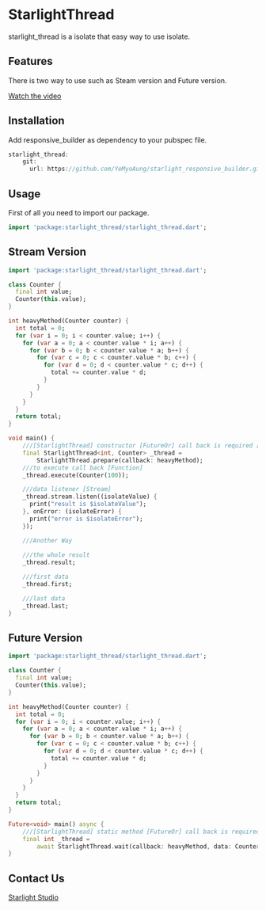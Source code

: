 <!-- 
This README describes the package. If you publish this package to pub.dev,
this README's contents appear on the landing page for your package.

For information about how to write a good package README, see the guide for
[writing package pages](https://dart.dev/guides/libraries/writing-package-pages). 

For general information about developing packages, see the Dart guide for
[creating packages](https://dart.dev/guides/libraries/create-library-packages)
and the Flutter guide for
[developing packages and plugins](https://flutter.dev/developing-packages). 
-->

# StarlightThread

starlight_thread is a isolate that easy way to use isolate.

## Features

There is two way to use such as Steam version and Future version.

[Watch the video](https://fb.watch/9uDAyYJW_b/)

## Installation

Add responsive_builder as dependency to your pubspec file.

```dart
starlight_thread: 
    git:
      url: https://github.com/YeMyoAung/starlight_responsive_builder.git
```

## Usage

First of all you need to import our package.

```dart
import 'package:starlight_thread/starlight_thread.dart';
```

## Stream Version

```dart
import 'package:starlight_thread/starlight_thread.dart';

class Counter {
  final int value;
  Counter(this.value);
}

int heavyMethod(Counter counter) {
  int total = 0;
  for (var i = 0; i < counter.value; i++) {
    for (var a = 0; a < counter.value * i; a++) {
      for (var b = 0; b < counter.value * a; b++) {
        for (var c = 0; c < counter.value * b; c++) {
          for (var d = 0; d < counter.value * c; d++) {
            total += counter.value * d;
          }
        }
      }
    }
  }
  return total;
}

void main() {
    ///[StarlightThread] constructor [FutureOr] call back is required [bool] distinct is optional
    final StarlightThread<int, Counter> _thread =
        StarlightThread.prepare(callback: heavyMethod);
    ///to execute call back [Function]
    _thread.execute(Counter(100));

    ///data listener [Stream]
    _thread.stream.listen((isolateValue) {
      print("result is $isolateValue");
    }, onError: (isolateError) {
      print("error is $isolateError");
    });

    ///Another Way
    
    ///the whole result
    _thread.result;

    ///first data
    _thread.first;

    ///last data
    _thread.last;
}
```

## Future Version

```dart
import 'package:starlight_thread/starlight_thread.dart';

class Counter {
  final int value;
  Counter(this.value);
}

int heavyMethod(Counter counter) {
  int total = 0;
  for (var i = 0; i < counter.value; i++) {
    for (var a = 0; a < counter.value * i; a++) {
      for (var b = 0; b < counter.value * a; b++) {
        for (var c = 0; c < counter.value * b; c++) {
          for (var d = 0; d < counter.value * c; d++) {
            total += counter.value * d;
          }
        }
      }
    }
  }
  return total;
}

Future<void> main() async {
    ///[StarlightThread] static method [FutureOr] call back is required [T] data is required
    final int _thread =
        await StarlightThread.wait(callback: heavyMethod, data: Counter(100));
}
```

## Contact Us

[Starlight Studio](https://www.facebook.com/starlightstudio.of/)
